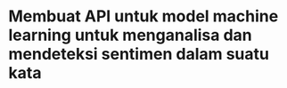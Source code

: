 # Membuat API untuk model machine learning untuk menganalisa dan mendeteksi sentimen dalam suatu kata
